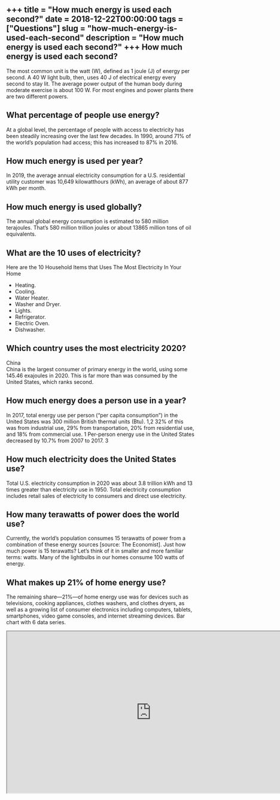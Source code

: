 +++
title = "How much energy is used each second?"
date = 2018-12-22T00:00:00
tags = ["Questions"]
slug = "how-much-energy-is-used-each-second"
description = "How much energy is used each second?"
+++
How much energy is used each second?
------------------------------------

The most common unit is the watt (W), defined as 1 joule (J) of energy per second. A 40 W light bulb, then, uses 40 J of electrical energy every second to stay lit. The average power output of the human body during moderate exercise is about 100 W. For most engines and power plants there are two different powers.

What percentage of people use energy?
-------------------------------------

At a global level, the percentage of people with access to electricity has been steadily increasing over the last few decades. In 1990, around 71% of the world’s population had access; this has increased to 87% in 2016.

How much energy is used per year?
---------------------------------

In 2019, the average annual electricity consumption for a U.S. residential utility customer was 10,649 kilowatthours (kWh), an average of about 877 kWh per month.

How much energy is used globally?
---------------------------------

The annual global energy consumption is estimated to 580 million terajoules. That’s 580 million trillion joules or about 13865 million tons of oil equivalents.

What are the 10 uses of electricity?
------------------------------------

Here are the 10 Household Items that Uses The Most Electricity In Your Home

- Heating.
- Cooling.
- Water Heater.
- Washer and Dryer.
- Lights.
- Refrigerator.
- Electric Oven.
- Dishwasher.

Which country uses the most electricity 2020?
---------------------------------------------

China  
China is the largest consumer of primary energy in the world, using some 145.46 exajoules in 2020. This is far more than was consumed by the United States, which ranks second.

How much energy does a person use in a year?
--------------------------------------------

In 2017, total energy use per person (“per capita consumption”) in the United States was 300 million British thermal units (Btu). 1,2 32% of this was from industrial use, 29% from transportation, 20% from residential use, and 18% from commercial use. 1 Per-person energy use in the United States decreased by 10.7% from 2007 to 2017. 3

How much electricity does the United States use?
------------------------------------------------

Total U.S. electricity consumption in 2020 was about 3.8 trillion kWh and 13 times greater than electricity use in 1950. Total electricity consumption includes retail sales of electricity to consumers and direct use electricity.

How many terawatts of power does the world use?
-----------------------------------------------

Currently, the world’s population consumes 15 terawatts of power from a combination of these energy sources \[source: The Economist\]. Just how much power is 15 terawatts? Let’s think of it in smaller and more familiar terms: watts. Many of the lightbulbs in our homes consume 100 watts of energy.

What makes up 21% of home energy use?
-------------------------------------

The remaining share—21%—of home energy use was for devices such as televisions, cooking appliances, clothes washers, and clothes dryers, as well as a growing list of consumer electronics including computers, tablets, smartphones, video game consoles, and internet streaming devices. Bar chart with 6 data series.

<iframe allow="accelerometer; autoplay; clipboard-write; encrypted-media; gyroscope; picture-in-picture" allowfullscreen="" class="__youtube_prefs__  epyt-is-override  no-lazyload" data-no-lazy="1" data-origheight="433" data-origwidth="770" data-skipgform_ajax_framebjll="" height="433" id="_ytid_42394" loading="lazy" src="https://www.youtube.com/embed/iRcNktOA0Aw?enablejsapi=1&autoplay=0&cc_load_policy=0&cc_lang_pref=&iv_load_policy=1&loop=0&modestbranding=0&rel=1&fs=1&playsinline=0&autohide=2&theme=dark&color=red&controls=1&" title="YouTube player" width="770"></iframe>